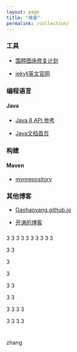 ```yaml
---
layout: page
title: "维基"
permalink: /collection/
---
```



### 工具

- [围脖图床修复计划](http://weibotuchuang.sinaapp.com/)

- [jekyll英文官网](http://jekyllrb.com/)

### 编程语言

#### Java

- [Java 8 API 参考](http://docs.oracle.com/javase/8/docs/api/index.html)

- [Java文档首页](http://docs.oracle.com/javase/8/)

### 构建

#### Maven

- [mvnrepository](http://mvnrepository.com/)

### 其他博客

- [Gaohaoyang.github.io](https://gaohaoyang.github.io/)

- [开涛的博客](http://jinnianshilongnian.iteye.com/)











###




3
3
3
3
3
3
3
3
3
3

3
3


3

3

3
3


3
3



3
3
3
3


3
3
3
3






#
zhang
